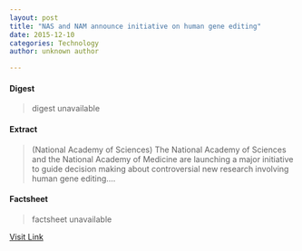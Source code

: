 ```yaml
---
layout: post
title: "NAS and NAM announce initiative on human gene editing"
date: 2015-12-10
categories: Technology
author: unknown author

---
```



#### Digest
>digest unavailable

#### Extract
>(National Academy of Sciences) The National Academy of Sciences and the National Academy of Medicine are launching a major initiative to guide decision making about controversial new research involving human gene editing....

#### Factsheet
>factsheet unavailable

[Visit Link](http://www.eurekalert.org/pub_releases/2015-05/naos-nan051815.php)


